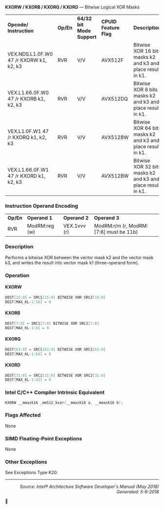 <b>KXORW / KXORB / KXORQ / KXORD</b> — Bitwise Logical XOR Masks
<table>
	<tr>
		<td><b>Opcode/ Instruction</b></td>
		<td><b>Op/En</b></td>
		<td><b>64/32 bit Mode Support</b></td>
		<td><b>CPUID Feature Flag</b></td>
		<td><b>Description</b></td>
	</tr>
	<tr>
		<td>VEX.NDS.L1.0F.W0 47 /r KXORW k1, k2, k3</td>
		<td>RVR</td>
		<td>V/V</td>
		<td>AVX512F</td>
		<td>Bitwise XOR 16 bits masks k2 and k3 and place result in k1.</td>
	</tr>
	<tr>
		<td>VEX.L1.66.0F.W0 47 /r KXORB k1, k2, k3</td>
		<td>RVR</td>
		<td>V/V</td>
		<td>AVX512DQ</td>
		<td>Bitwise XOR 8 bits masks k2 and k3 and place result in k1.</td>
	</tr>
	<tr>
		<td>VEX.L1.0F.W1 47 /r KXORQ k1, k2, k3</td>
		<td>RVR</td>
		<td>V/V</td>
		<td>AVX512BW</td>
		<td>Bitwise XOR 64 bits masks k2 and k3 and place result in k1.</td>
	</tr>
	<tr>
		<td>VEX.L1.66.0F.W1 47 /r KXORD k1, k2, k3</td>
		<td>RVR</td>
		<td>V/V</td>
		<td>AVX512BW</td>
		<td>Bitwise XOR 32 bits masks k2 and k3 and place result in k1.</td>
	</tr>
</table>


### Instruction Operand Encoding
<table>
	<tr>
		<td><b>Op/En</b></td>
		<td><b>Operand 1</b></td>
		<td><b>Operand 2</b></td>
		<td><b>Operand 3</b></td>
	</tr>
	<tr>
		<td>RVR</td>
		<td>ModRM:reg (w)</td>
		<td>VEX.1vvv (r)</td>
		<td>ModRM:r/m (r, ModRM:[7:6] must be 11b)</td>
	</tr>
</table>


### Description
Performs a bitwise XOR between the vector mask k2 and the vector mask k3, and writes the result into vector mask
k1 (three-operand form).

### Operation


#### KXORW
```java
DEST[15:0] ← SRC1[15:0] BITWISE XOR SRC2[15:0]
DEST[MAX_KL-1:16] ← 0
```
#### KXORB
```java
DEST[7:0] ← SRC1[7:0] BITWISE XOR SRC2[7:0]
DEST[MAX_KL-1:8] ← 0
```
#### KXORQ
```java
DEST[63:0] ← SRC1[63:0] BITWISE XOR SRC2[63:0]
DEST[MAX_KL-1:64] ← 0
```
#### KXORD
```java
DEST[31:0] ← SRC1[31:0] BITWISE XOR SRC2[31:0]
DEST[MAX_KL-1:32] ← 0
```
### Intel C/C++ Compiler Intrinsic Equivalent
```c
KXORW __mmask16 _mm512_kxor(__mmask16 a, __mmask16 b);
```
### Flags Affected

None

### SIMD Floating-Point Exceptions

None

### Other Exceptions

See Exceptions Type K20.

 --- 
<p align="right"><i>Source: Intel® Architecture Software Developer's Manual (May 2018)<br>Generated: 5-6-2018</i></p>
